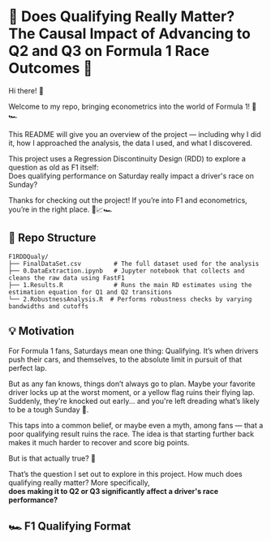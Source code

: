 # 🏁 Does Qualifying Really Matter? The Causal Impact of Advancing to Q2 and Q3 on Formula 1 Race Outcomes 🎯

Hi there! 👋

Welcome to my repo, bringing econometrics into the world of Formula 1! 🚦🏎️  

This README will give you an overview of the project — including why I did it, how I approached the analysis, the data I used, and what I discovered. 

This project uses a Regression Discontinuity Design (RDD) to explore a question as old as F1 itself:  
Does qualifying performance on Saturday really impact a driver's race on Sunday?

Thanks for checking out the project!
If you’re into F1 and econometrics, you’re in the right place. 🧠📈🏎️

## 📁 Repo Structure 

```
F1RDDQualy/
├── FinalDataSet.csv         # The full dataset used for the analysis
├── 0.DataExtraction.ipynb   # Jupyter notebook that collects and cleans the raw data using FastF1
├── 1.Results.R              # Runs the main RD estimates using the estimation equation for Q1 and Q2 transitions
└── 2.RobustnessAnalysis.R  # Performs robustness checks by varying bandwidths and cutoffs
```
## 💡 Motivation

For Formula 1 fans, Saturdays mean one thing: Qualifying. It’s when drivers push their cars, and themselves, to the absolute limit in pursuit of that perfect lap. 

But as any fan knows, things don’t always go to plan. Maybe your favorite driver locks up at the worst moment, or a yellow flag ruins their flying lap. Suddenly, they're knocked out early... and you're left dreading what’s likely to be a tough Sunday 😬.

This taps into a common belief, or maybe even a myth, among fans — that a poor qualifying result ruins the race. The idea is that starting further back makes it much harder to recover and score big points.

But is that actually true? 🤔

That’s the question I set out to explore in this project. How much does qualifying really matter? More specifically,  
**does making it to Q2 or Q3 significantly affect a driver's race performance?**


## 🏎️ F1 Qualifying Format

